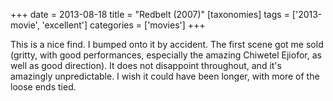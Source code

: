 +++
date = 2013-08-18
title = "Redbelt (2007)"
[taxonomies]
tags = ['2013-movie', 'excellent']
categories = ['movies']
+++

This is a nice find. I bumped onto it by accident. The first scene got
me sold (gritty, with good performances, especially the amazing Chiwetel
Ejiofor, as well as good direction). It does not disappoint throughout,
and it's amazingly unpredictable. I wish it could have been longer,
with more of the loose ends tied.
